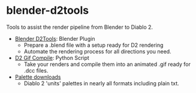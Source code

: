 # blender-d2tools

Tools to assist the render pipeline from Blender to Diablo 2.

- [Blender D2Tools](https://github.com/iuitdebos/blender-d2tools/tree/main/blender-d2tools): Blender Plugin
  - Prepare a .blend file with a setup ready for D2 rendering
  - Automate the rendering process for all directions you need.
- [D2 Gif Compile](https://github.com/iuitdebos/blender-d2tools/tree/main/d2gifcompile): Python Script
  - Take your renders and compile them into an animated .gif ready for .dcc files.
- [Palette downloads](https://github.com/iuitdebos/blender-d2tools/tree/main/palettes)
  - Diablo 2 'units' palettes in nearly all formats including plain txt.